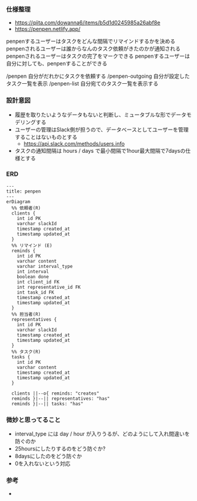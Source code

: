 ### 仕様整理
- https://qiita.com/dowanna6/items/b5d1d0245985a26abf8e
- https://penpen.netlify.app/

penpenするユーザーはタスクをどんな間隔でリマインドするかを決める
penpenされるユーザーは誰からなんのタスク依頼がきたのかが通知される
penpenされるユーザーはタスクの完了をマークできる
penpenするユーザーは自分に対しても、penpenすることができる

/penpen 自分がだれかにタスクを依頼する
/penpen-outgoing 自分が設定したタスク一覧を表示
/penpen-list 自分宛てのタスク一覧を表示する


### 設計意図
- 履歴を取りたいようなデータもないと判断し、ミュータブルな形でデータモデリングする
- ユーザーの管理はSlack側が担うので、データベースとしてユーザーを管理することはないものとする
  - https://api.slack.com/methods/users.info
- タスクの通知間隔は hours / days で最小間隔で1hour最大間隔で7daysの仕様とする

### ERD

```mermaid
---
title: penpen
---
erDiagram
  %% 依頼者(R)
  clients {
    int id PK
    varchar slackId
    timestamp created_at
    timestamp updated_at
  }
  %% リマインド (E)
  reminds {
    int id PK
    varchar content
    varchar interval_type
    int interval
    boolean done
    int client_id FK
    int representative_id FK
    int task_id FK
    timestamp created_at
    timestamp updated_at
  }
  %% 担当者(R)
  representatives {
    int id PK
    varchar slackId
    timestamp created_at
    timestamp updated_at
  }
  %% タスク(R)
  tasks {
    int id PK
    varchar content
    timestamp created_at
    timestamp updated_at
  }
  
  clients ||--o{ reminds: "creates"
  reminds }|--|| representatives: "has"
  reminds }|--|| tasks: "has"
```

### 微妙と思ってること
- interval_type には day / hour が入りうるが、どのようにして入れ間違いを防ぐのか
- 25hoursにしたりするのをどう防ぐか?
- 8daysにしたのをどう防ぐか
- 0を入れないという対応

### 参考
- 